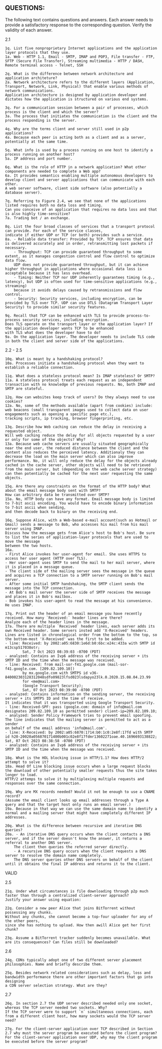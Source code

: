 ## QUESTIONS:

The following text contains questions and answers. Each answer needs to provide a satisfactory response to the corresponding question. Verify the validity of each answer.

2.1

    1q. List five nonproprietary Internet applications and the application layer protocols that they use. 
    1a. Web - HTTP 1.1, Email - SMTP, IMAP and POP3, File transfer - FTP, SFTP (Secure File Transfer), Streaming multimedia - HTTP / DASH, Remote terminal access - Telnet, SSH

    2q. What is the difference between network architecture and application architeture?
    2a. Network architecture refers to the different layers (Application, Transport, Network, Link, Physical) that enable various methods of network communications.
    Application architecture is designed by application developer and dictates how the application is structured on various end systems.

    3q. For a communication session between a pair of processes, which process is the client and which the server?
    3a. The process that initiates the communication is the client and the process responding is the server.

    4q. Why are the terms client and server still used in p2p applications?
    4a. Because each peer is acting both as a client and as a server, potentially at the same time.

    5q. What info is used by a process running on one host to identify a process running on another host?
    5a. IP address and port number.

    6q. What is the role of HTTP in a network application? What other components are needed to complete a Web app?
    6a. It provides semantics enabling multiple autonomous developers to develop client and server applications that can communicate with each other.
    A web server software, client side software (also potentially a database server).

    7q. Referring to Figure 2.4, we see that none of the applications listed requires both no data loss and timing.
    Can you conceive of an application that requires no data loss and that is also highly time-sensitive?
    7a. Trading bot / an exchange.

    8q. List the four broad classes of services that a transport protocol can provide. For each of the service classes,
    indicate if either UDP or TCP (or both) provides such a service.
    8a. - Reliable data transfer: Provided by TCP. TCP ensures that data is delivered accurately and in order, retransmitting lost packets if necessary.
        - Throughput: TCP can provide guaranteed throughput to some extent, as it manages congestion control and flow control to optimize data flow.
        UDP does not provide guaranteed throughput, but it can achieve higher throughput in applications where occasional data loss is acceptable because it has less overhead.
        - Timing: Neither TCP nor UDP inherently guarantees timing (e.g., latency), but UDP is often used for time-sensitive applications (e.g., streaming)
        because it avoids delays caused by retransmissions and flow control.
        - Security: Security services, including encryption, can be provided by TLS over TCP. UDP can use DTLS (Datagram Transport Layer Security) to provide similar security features.

    9q. Recall that TCP can be enhanced with TLS to provide process-to-process security services, including encryption.
    Does TLS operate on the transport layer or the application layer? If the application developer wants TCP to be enhanced
    with TLS what does the developer have to do?
    9a. On the application layer. The developer needs to include TLS code in both the client and server side of the applications.

2.2 - 2.5

    10q. What is meant by a handshaking protocol?
    10a. Processes initiate a handshaking protocol when they want to establish a reliable connection.

    11q. What does a stateless protocol mean? Is IMAP stateless? Or SMTP?
    11a. A stateless protocol treats each request as an independent transaction with no knowledge of previous requests. No, both IMAP and SMTP are stateful.

    12q. How can websites keep track of users? Do they always need to use cookies?
    12a. No, some of the methods available (apart from cookies) include: web beacons (small transparent images used to collect data on user engagements such as opening a specific page etc.),
    tracking scripts, ip tracking, browser fingerprinting, etc.

    13q. Describe how Web caching can reduce the delay in receiving a requested object.
    Will web caching reduce the delay for all objects requested by a user or only for some of the objects? Why?
    13a. Because web cache servers are usually situated geographically near the end user, the reduced distance between the client and the content also reduces the perceived latency. Additionaly they can decrease the load on the main server which can also improve performance. No, it will only reduce the delay for the objects already cached in the cache server, other objects will need to be retrieved from the main server, but (depending on the web cache server strategy) can then potentially be cached for the next user requesting the same objects.

    15q. Are there any constraints on the format of the HTTP body? What about the email message body sent with SMTP? 
    How can arbitrary data be transmitted over SMTP?
    15a. No, HTTP body can have any format. Email message body is limited to 7-bit ascii encoding. You would have to encode binary information to 7-bit ascii when sending,
    and then decode back to binary on the receiving end.

    16q. Suppose Alice, with a Web-based e-mail account(such as Hotmail or Gmail) sends a message to Bob, who accesses his mail from his mail server using IMAP.
    Discuss how the message gets from Alice's host to Bob's host. Be sure to list the series of application-layer protocols that are used to move the message 
    between the two hosts.
    16a. 
    - First Alice invokes her user-agent for email. She uses HTTPS to access her user agent (HTTP over TLS).
    - Her user-agent uses SMTP to send the mail to her mail server, where it is placed in a message queue.
    - The client side of the mailing server sees the message in the queue and acquires a TCP connection to a SMTP server running on Bob's mail server.
    - After some initial SMTP handshaking, the SMTP client sends the message into the TCP connection. 
    - At Bob's mail server the server side of SMTP receives the message and places it in Bob's mailbox. 
    - Bob invokes his user-agent to read the message at his convenience. He uses IMAP.

    17q. Print out the header of an email message you have recently received. How many `Received:` header lines are there?
    Analyze each of the header lines in the message.
    17a. There are multiple `Received` header lines, each server adds its own Received header. Some servers insted add 'X-Received' headers.
    Lines are listed in chronological order from the bottom to the top, so the bottom-most 'X-Received' was the first to be added.
    - line: Received: by 2002:a05:6830:1e6d:b0:6bc:e24c:433a with SMTP id m13csp517038otr;
            Sat, 7 Oct 2023 08:39:03 -0700 (PDT)
    - analyzed: Contains an Ivp6 address of the receiving server + its SMTP ID and the time when the message was received.
    - line: Received: from mail-sor-f41.google.com (mail-sor-f41.google.com. [209.82.109.10])
            by mx.google.com with SMTPS id v36-840002303128312048sdfo09823lfsd023lsdapyo23lk.0.2020.15.08.04.23.99
            for <me@mail.com>
            (Google Transport Security);
            Sat, 07 Oct 2023 08:39:00 -0700 (PDT)
    - analyzed: Contains information on the sending server, the receiving server + its SMTPS ID and the time of receive.
    It indicates that it was transported using Google Transport Security.
    - line: Received-SPF: pass (google.com: domain of info@mail.com designates 209.82.109.10 as permitted sender) client-ip=209.82.109.10;
    - analyzed: Sender Policy Framework tries to prevent email spoofing. The line indicates that the mailing server is permitted to act as a sender 
    on behalf of the email address 'info@mail.com'.
    - line: X-Received: by 2002:a05:6870:1714:b0:1c0:2e8f:17fd with SMTP id h20-20020a056870171400b001c02e8f17fdmr13602271oae.40.1696693138822; Sat, 07 Oct 2023 08:38:58 -0700 (PDT)
    - analyzed: Contains an Ivp6 address of the receiving server + its SMTP ID and the time when the message was received.

    18q. What is the HOL blocking issue in HTTP/1.1? How does HTTP/2 attempt to solve it? 
    18a. Head Of Line blocking issue occurs when a large request blocks the download of other potentially smaller requests thus the site takes longer to load. 
    HTTP/2 attemps to solve it by multiplexing multiple requests and responses over the same connection.
    
    19q. Why are MX records needed? Would it not be enough to use a CNAME record? 
    (Assume the email client looks up email addresses through a Type A query and that the target host only runs an email server.)
    19a. Because in that way we can use the same domain name to identify a normal and a mailing server that might have completely different IP addresses.

    20q. What is the difference between recursive and iterative DNS queries?
    20a. - An iterative DNS query occurs when the client contacts a DNS server, and if the server doesn't know the answer, it returns a referral to another DNS server.
        The client then queries the referred server directly.
        - A recursive DNS query occurs when the client requests a DNS server to resolve the domain name completely.
        The DNS server queries other DNS servers on behalf of the client until it obtains the final IP address and returns it to the client.

VALID

2.5 
    
    21q. Under what circumstances is file downloading through p2p much faster than through a centralized client-server approach? 
    Justify your answer using equation:

    22q. Consider a new peer Alice that joins BitTorrent without possessing any chunks.
    Without any chunks, she cannot become a top-four uploader for any of the other peers,
    since she has nothing to upload. How then awill Alice get her first chunk?
    
    23q. Assume a BitTorrent tracker suddenly becomes unavailable. What are its consequences? Can files still be downloaded?

2.6 
    
    24q. CDNs typically adopt one of two different server placement philosophies. Name and briefly describe them. 

    25q. Besides network related considerations such as delay, loss and bandwidth performance there are other important factors that go into designing
    a CDN server selection strategy. What are they?

2.7
    
    26q. In section 2.7 the UDP server described needed only one socket, whereas the TCP server needed two sockets. Why?
    If the TCP server were to support `n` simultaneous connections, each from a different client host, how many sockets would the TCP server need? 

    27q. For the client-server application over TCP described in Section 2.7 why must the server program be executed before the client program? 
    For the client-server application over UDP, why may the client program be executed before the server program?



